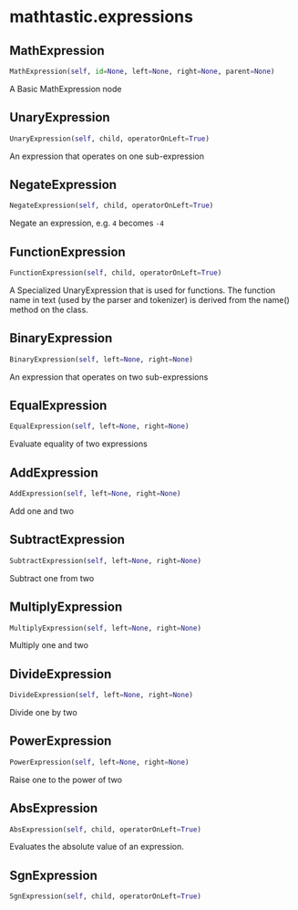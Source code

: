 # mathtastic.expressions

## MathExpression
```python
MathExpression(self, id=None, left=None, right=None, parent=None)
```
A Basic MathExpression node
## UnaryExpression
```python
UnaryExpression(self, child, operatorOnLeft=True)
```
An expression that operates on one sub-expression
## NegateExpression
```python
NegateExpression(self, child, operatorOnLeft=True)
```
Negate an expression, e.g. `4` becomes `-4`
## FunctionExpression
```python
FunctionExpression(self, child, operatorOnLeft=True)
```

A Specialized UnaryExpression that is used for functions.  The function name in
text (used by the parser and tokenizer) is derived from the name() method on
the class.

## BinaryExpression
```python
BinaryExpression(self, left=None, right=None)
```
An expression that operates on two sub-expressions
## EqualExpression
```python
EqualExpression(self, left=None, right=None)
```
Evaluate equality of two expressions
## AddExpression
```python
AddExpression(self, left=None, right=None)
```
Add one and two
## SubtractExpression
```python
SubtractExpression(self, left=None, right=None)
```
Subtract one from two
## MultiplyExpression
```python
MultiplyExpression(self, left=None, right=None)
```
Multiply one and two
## DivideExpression
```python
DivideExpression(self, left=None, right=None)
```
Divide one by two
## PowerExpression
```python
PowerExpression(self, left=None, right=None)
```
Raise one to the power of two
## AbsExpression
```python
AbsExpression(self, child, operatorOnLeft=True)
```
Evaluates the absolute value of an expression.
## SgnExpression
```python
SgnExpression(self, child, operatorOnLeft=True)
```

